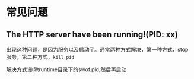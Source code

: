# 常见问题

## The HTTP server have been running!(PID: xx) 

出现这种问题，是因为服务以及启动了。通常两种方式解决，第一种方式，stop 服务。第二种方式，`kill pid`

​解决方式:删除runtime目录下的swof.pid,然后再启动
